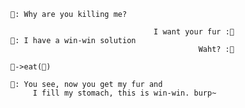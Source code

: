 ```
🐻: Why are you killing me?

                                I want your fur :👷
🐻: I have a win-win solution
                                          Waht? :👷

🐻->eat(👷)

🐻: You see, now you get my fur and
     I fill my stomach, this is win-win. burp~
```

<!--
**alex-1900/alex-1900** is a ✨ _special_ ✨ repository because its `README.md` (this file) appears on your GitHub profile.

Here are some ideas to get you started:

- 🔭 I’m currently working on ...
- 🌱 I’m currently learning ...
- 👯 I’m looking to collaborate on ...
- 🤔 I’m looking for help with ...
- 💬 Ask me about ...
- 📫 How to reach me: ...
- 😄 Pronouns: ...
- ⚡ Fun fact: ...
-->
